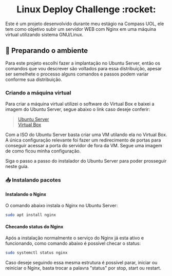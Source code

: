 <center><h1>Linux Deploy Challenge :rocket:</h1></center>

Este é um projeto desenvolvido durante meu estágio na Compass UOL, ele tem como objetivo subir um servidor WEB com Nginx em uma máquina virtual utilizando sistema GNU/Linux.


## :wrench:  Preparando o ambiente
Para este projeto escolhi fazer a implantação no Ubuntu Server, então os comandos que vou descrever são voltados para essa distribuição, apesar ser semelhete o processo alguns comandos e passos podem variar conforme sua distribuição.

### Criando a máquina virtual
Para criar a máquina virtual utilizei o software do Virtual Box e baixei a imagem do Ubuntu Server, segue abaixo o link caso deseje conferir:

> [Ubuntu Server](https://ubuntu.com/download/server)</br>
> [Virtual Box](https://www.virtualbox.org/)

Com a ISO do Ubuntu Server basta criar uma VM utilando ela no Virtual Box. A única configuração relevante foi fazer um redirecimento de portas para conseguir acessar a porta do servidor de fora da VM. Segue uma imagem de como ficou minha configuração.

<!--  Colocar a imagem aqui -->

Siga o passo a passo do instalador do Ubuntu Server para poder prosseguir neste guia.

### 📥 Instalando pacotes

#### Instalando o Nginx
O comando abaixo instala o Nginx no Ubuntu Server:
```bash
sudo apt install nginx

```

#### Checando status do Nginx
Após a instalação normalmente o serviço do Nginx já esta ativo e funcionando, como comando abaixo é possível checar o status:
```bash
sudo systemctl status nginx
```

Caso deseje seguindo essa mesma estrutura é possível parar, iniciar ou reiniciar o Nginx, basta trocar a palavra "status" por stop, start ou restart.



